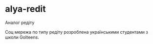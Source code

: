 # alya-redit
Аналог редіту

Соц мережа по типу редіту розроблена українськими студентами з школи GoIteens.

